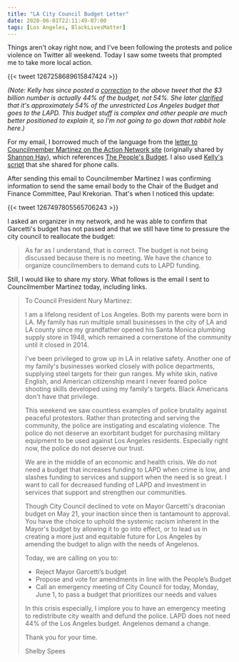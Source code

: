 ```yaml
---
title: "LA City Council Budget Letter"
date: 2020-06-01T22:11:49-07:00
tags: [Los Angeles, BlackLivesMatter]
---
```


Things aren't okay right now, and I've been following the protests and police violence on Twitter all weekend.
Today I saw some tweets that prompted me to take more local action.

<!--more-->

{{< tweet 1267258689615847424 >}}

*(Note: Kelly has since posted a [correction](https://twitter.com/KellyDiamond_/status/1267310174152187905) to the above tweet that the $3 billion number is actually 44% of the budget, not 54%.
She later [clarified](https://twitter.com/KellyDiamond_/status/1267549654251495424) that it's approximately 54% of the _unrestricted_ Los Angeles budget that goes to the LAPD.
This budget stuff is complex and other people are much better positioned to explain it, so I'm not going to go down that rabbit hole here.)*

For my email, I borrowed much of the language from the [letter to Councilmember Martinez on the Action Network site](https://actionnetwork.org/letters/we-demand-the-peoples-budget) (originally shared by [Shannon Hay](https://twitter.com/ShannonSketches/status/1267303704517939203)), which references [The People's Budget](https://peoplesbudgetla.com/peoplesbudget/).
I also used [Kelly's script](https://twitter.com/KellyDiamond_/status/1267262451009024000) that she shared for phone calls.

After sending this email to Councilmember Martinez I was confirming information to send the same email body to the Chair of the Budget and Finance Committee, Paul Krekorian.
That's when I noticed this update:

{{< tweet 1267497805565706243 >}}

I asked an organizer in my network, and he was able to confirm that Garcetti's budget has not passed and that we still have time to pressure the city council to reallocate the budget:

> As far as I understand, that is correct. The budget is not being discussed because there is no meeting. We have the chance to organize councilmembers to demand cuts to LAPD funding.

Still, I would like to share my story.
What follows is the email I sent to Councilmember Martinez today, including links.

>To Council President Nury Martinez:
>
>I am a lifelong resident of Los Angeles. Both my parents were born in LA. My family has run multiple small businesses in the city of LA and LA county since my grandfather opened his Santa Monica plumbing supply store in 1948, which remained a cornerstone of the community until it closed in 2014.
>
>I've been privileged to grow up in LA in relative safety. Another one of my family's businesses worked closely with police departments, supplying steel targets for their gun ranges. My white skin, native English, and American citizenship meant I never feared police shooting skills developed using my family's targets. Black Americans don't have that privilege.
>
>This weekend we saw countless examples of police brutality against peaceful protestors. Rather than protecting and serving the community, the police are instigating and escalating violence. The police do not deserve an exorbitant budget for purchasing military equipment to be used against Los Angeles residents. Especially right now, the police do not deserve our trust.
>
>We are in the middle of an economic and health crisis. We do not need a budget that increases funding to LAPD when crime is low, and slashes funding to services and support when the need is so great. I want to call for decreased funding of LAPD and investment in services that support and strengthen our communities.
>
>Though City Council declined to vote on Mayor Garcetti's draconian budget on May 21, your inaction since then is tantamount to approval. You have the choice to uphold the systemic racism inherent in the Mayor's budget by allowing it to go into effect, or to lead us in creating a more just and equitable future for Los Angeles by amending the budget to align with the needs of Angelenos.
>
>Today, we are calling on you to:
> - Reject Mayor Garcetti’s budget
> - Propose and vote for amendments in line with the People’s Budget
> - Call an emergency meeting of City Council for today, Monday, June 1, to pass a budget that prioritizes our needs and values
>
>In this crisis especially, I implore you to have an emergency meeting to redistribute city wealth and defund the police. LAPD does not need 44% of the Los Angeles budget. Angelenos demand a change.
>
>Thank you for your time.
>
>Shelby Spees
